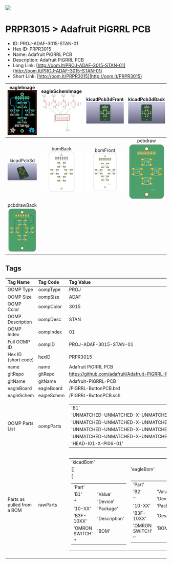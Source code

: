 


  
![][im]
# PRPR3015 > Adafruit PiGRRL PCB

- ID: PROJ-ADAF-3015-STAN-01
- Hex ID: PRPR3015
- Name: Adafruit PiGRRL PCB
- Description: Adafruit PiGRRL PCB
- Long Link: [http://oom.lt/PROJ-ADAF-3015-STAN-01](http://oom.lt/PROJ-ADAF-3015-STAN-01)
- Short Link: [http://oom.lt/PRPR3015](http://oom.lt/PRPR3015)
  

|eagleImage<br>[![](https://raw.githubusercontent.com/oomlout/oomlout_OOMP_projects_V2/main/PROJ/ADAF/3015/STAN/01/eagleImage_140.png)](https://github.com/oomlout/oomlout_OOMP_projects_V2/tree/main/PROJ/ADAF/3015/STAN/01/eagleImage.png)|eagleSchemImage<br>[![](https://raw.githubusercontent.com/oomlout/oomlout_OOMP_projects_V2/main/PROJ/ADAF/3015/STAN/01/eagleSchemImage_140.png)](https://github.com/oomlout/oomlout_OOMP_projects_V2/tree/main/PROJ/ADAF/3015/STAN/01/eagleSchemImage.png)|kicadPcb3dFront<br>[![](https://raw.githubusercontent.com/oomlout/oomlout_OOMP_projects_V2/main/PROJ/ADAF/3015/STAN/01/kicadPcb3dFront_140.png)](https://github.com/oomlout/oomlout_OOMP_projects_V2/tree/main/PROJ/ADAF/3015/STAN/01/kicadPcb3dFront.png)|kicadPcb3dBack<br>[![](https://raw.githubusercontent.com/oomlout/oomlout_OOMP_projects_V2/main/PROJ/ADAF/3015/STAN/01/kicadPcb3dBack_140.png)](https://github.com/oomlout/oomlout_OOMP_projects_V2/tree/main/PROJ/ADAF/3015/STAN/01/kicadPcb3dBack.png)|
| :---: | :---: | :---: | :---: |
|kicadPcb3d<br>[![](https://raw.githubusercontent.com/oomlout/oomlout_OOMP_projects_V2/main/PROJ/ADAF/3015/STAN/01/kicadPcb3d_140.png)](https://github.com/oomlout/oomlout_OOMP_projects_V2/tree/main/PROJ/ADAF/3015/STAN/01/kicadPcb3d.png)|bomBack<br>[![](https://raw.githubusercontent.com/oomlout/oomlout_OOMP_projects_V2/main/PROJ/ADAF/3015/STAN/01/bomBack_140.png)](https://github.com/oomlout/oomlout_OOMP_projects_V2/tree/main/PROJ/ADAF/3015/STAN/01/bomBack.png)|bomFront<br>[![](https://raw.githubusercontent.com/oomlout/oomlout_OOMP_projects_V2/main/PROJ/ADAF/3015/STAN/01/bomFront_140.png)](https://github.com/oomlout/oomlout_OOMP_projects_V2/tree/main/PROJ/ADAF/3015/STAN/01/bomFront.png)|pcbdraw<br>[![](https://raw.githubusercontent.com/oomlout/oomlout_OOMP_projects_V2/main/PROJ/ADAF/3015/STAN/01/pcbdraw_140.png)](https://github.com/oomlout/oomlout_OOMP_projects_V2/tree/main/PROJ/ADAF/3015/STAN/01/pcbdraw.svg)|
|pcbdrawBack<br>[![](https://raw.githubusercontent.com/oomlout/oomlout_OOMP_projects_V2/main/PROJ/ADAF/3015/STAN/01/pcbdrawBack_140.png)](https://github.com/oomlout/oomlout_OOMP_projects_V2/tree/main/PROJ/ADAF/3015/STAN/01/pcbdrawBack.svg)||||

## Tags
  

|Tag Name|Tag Code|Tag Value|
| :--- | :--- | :--- |
|OOMP Type|oompType|PROJ|
|OOMP Size|oompSize|ADAF|
|OOMP Color|oompColor|3015|
|OOMP Description|oompDesc|STAN|
|OOMP Index|oompIndex|01|
|Full OOMP ID|oompID|PROJ-ADAF-3015-STAN-01|
|Hex ID (short code)|hexID|PRPR3015|
|name|name|Adafruit PiGRRL PCB|
|gitRepo|gitRepo|https://github.com/adafruit/Adafruit-PiGRRL-PCB|
|gitName|gitName|Adafruit-PiGRRL-PCB|
|eagleBoard|eagleBoard|/PiGRRL-ButtonPCB.brd|
|eagleSchem|eagleSchem|/PiGRRL-ButtonPCB.sch|
|OOMP Parts List|oompParts|<table><tr><td>'B1'</td></tr><tr><td> 'UNMATCHED-UNMATCHED-X-UNMATCHED-01'</td><td> 'B2'</td></tr><tr><td> 'UNMATCHED-UNMATCHED-X-UNMATCHED-01'</td><td> 'B3'</td></tr><tr><td> 'UNMATCHED-UNMATCHED-X-UNMATCHED-01'</td><td> 'B4'</td></tr><tr><td> 'UNMATCHED-UNMATCHED-X-UNMATCHED-01'</td><td> 'HEADER'</td></tr><tr><td> 'HEAD-I01-X-PI06-01'</td></tr></table>|
|Parts as pulled from a BOM|rawParts|<table><tr><td>'kicadBom'</td></tr><tr><td> []</td><td> 'eagleBom'</td></tr><tr><td> [<table><tr><td>'Part'</td></tr><tr><td> 'B1'</td><td> 'Value'</td></tr><tr><td> ''</td><td> 'Device'</td></tr><tr><td> '10-XX'</td><td> 'Package'</td></tr><tr><td> 'B3F-10XX'</td><td> 'Description'</td></tr><tr><td> 'OMRON SWITCH'</td><td> 'BOM'</td></tr><tr><td> ''</td></tr></table></td><td> <table><tr><td>'Part'</td></tr><tr><td> 'B2'</td><td> 'Value'</td></tr><tr><td> ''</td><td> 'Device'</td></tr><tr><td> '10-XX'</td><td> 'Package'</td></tr><tr><td> 'B3F-10XX'</td><td> 'Description'</td></tr><tr><td> 'OMRON SWITCH'</td><td> 'BOM'</td></tr><tr><td> ''</td></tr></table></td><td> <table><tr><td>'Part'</td></tr><tr><td> 'B3'</td><td> 'Value'</td></tr><tr><td> ''</td><td> 'Device'</td></tr><tr><td> '10-XX'</td><td> 'Package'</td></tr><tr><td> 'B3F-10XX'</td><td> 'Description'</td></tr><tr><td> 'OMRON SWITCH'</td><td> 'BOM'</td></tr><tr><td> ''</td></tr></table></td><td> <table><tr><td>'Part'</td></tr><tr><td> 'B4'</td><td> 'Value'</td></tr><tr><td> ''</td><td> 'Device'</td></tr><tr><td> '10-XX'</td><td> 'Package'</td></tr><tr><td> 'B3F-10XX'</td><td> 'Description'</td></tr><tr><td> 'OMRON SWITCH'</td><td> 'BOM'</td></tr><tr><td> ''</td></tr></table></td><td> <table><tr><td>'Part'</td></tr><tr><td> 'HEADER'</td><td> 'Value'</td></tr><tr><td> ''</td><td> 'Device'</td></tr><tr><td> 'PINHD-1X6'</td><td> 'Package'</td></tr><tr><td> '1X06'</td><td> 'Description'</td></tr><tr><td> 'PIN HEADER'</td><td> 'BOM'</td></tr><tr><td> ''</td></tr></table>]</td></tr></table>|
||||



[im]: PROJ/ADAF/3015/STAN/01/kicadPcb3d_450.png
